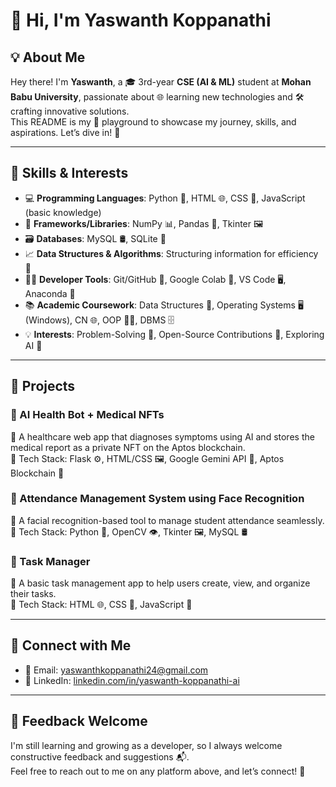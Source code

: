 # 👋 Hi, I'm Yaswanth Koppanathi

## 💡 About Me  
Hey there! I'm **Yaswanth**, a 🎓 3rd-year **CSE (AI & ML)** student at **Mohan Babu University**, passionate about 🌐 learning new technologies and 🛠 crafting innovative solutions.  
This README is my 🧩 playground to showcase my journey, skills, and aspirations. Let’s dive in! 🚀  

---

## 🧠 Skills & Interests

- 💻 **Programming Languages**: Python 🐍, HTML 🌐, CSS 🎨, JavaScript (basic knowledge)  
- 🧰 **Frameworks/Libraries**: NumPy 📊, Pandas 🐼, Tkinter 🖼️  
- 🗃️ **Databases**: MySQL 🛢️, SQLite 💾  
- 📈 **Data Structures & Algorithms**: Structuring information for efficiency 🧠  
- 🧑‍💻 **Developer Tools**: Git/GitHub 🔧, Google Colab 📓, VS Code 🖥️, Anaconda 🐍  
- 📚 **Academic Coursework**: Data Structures 📘, Operating Systems 🖥️ (Windows), CN 🌐, OOP 👨‍🏫, DBMS 🗄️  
- 💡 **Interests**: Problem-Solving 🧠, Open-Source Contributions 🤝, Exploring AI 🤖  

---

## 🧪 Projects

### 📌 AI Health Bot + Medical NFTs  
🔹 A healthcare web app that diagnoses symptoms using AI and stores the medical report as a private NFT on the Aptos blockchain.  
🔹 Tech Stack: Flask ⚙️, HTML/CSS 🖼️, Google Gemini API 🤖, Aptos Blockchain 🔐  

### 📌 Attendance Management System using Face Recognition  
🔹 A facial recognition-based tool to manage student attendance seamlessly.  
🔹 Tech Stack: Python 🐍, OpenCV 👁️, Tkinter 🖼️, MySQL 🛢️  

### 📌 Task Manager  
🔹 A basic task management app to help users create, view, and organize their tasks.  
🔹 Tech Stack: HTML 🌐, CSS 🎨, JavaScript 📜  

---

## 🤝 Connect with Me

- 📧 Email: [yaswanthkoppanathi24@gmail.com](mailto:yaswanthkoppanathi24@gmail.com)  
- 🔗 LinkedIn: [linkedin.com/in/yaswanth-koppanathi-ai](https://www.linkedin.com/in/yaswanth-koppanathi-ai/)  

---

## 🙌 Feedback Welcome

I'm still learning and growing as a developer, so I always welcome constructive feedback and suggestions 📬.  
Feel free to reach out to me on any platform above, and let’s connect! 🌟  
